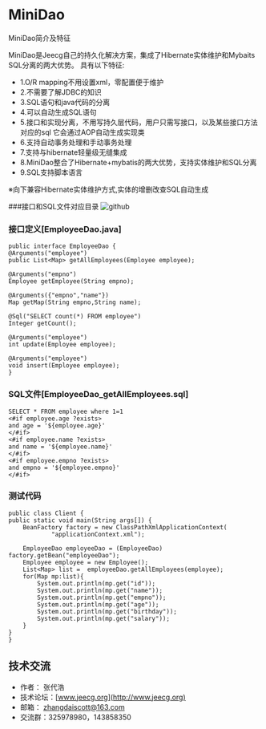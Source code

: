 MiniDao
=======


MiniDao简介及特征

MiniDao是Jeecg自己的持久化解决方案，集成了Hibernate实体维护和Mybaits SQL分离的两大优势。 具有以下特征:

* 1.O/R mapping不用设置xml，零配置便于维护
* 2.不需要了解JDBC的知识
* 3.SQL语句和java代码的分离
* 4.可以自动生成SQL语句
* 5.接口和实现分离，不用写持久层代码，用户只需写接口，以及某些接口方法对应的sql 它会通过AOP自动生成实现类
* 6.支持自动事务处理和手动事务处理
* 7.支持与hibernate轻量级无缝集成
* 8.MiniDao整合了Hibernate+mybatis的两大优势，支持实体维护和SQL分离
* 9.SQL支持脚本语言

※向下兼容Hibernate实体维护方式,实体的增删改查SQL自动生成




###接口和SQL文件对应目录
![github](http://www.jeecg.org/data/attachment/forum/201308/18/224051ey14ehqe000iegja.jpg "minidao")



### 接口定义[EmployeeDao.java]  
    
    public interface EmployeeDao {
    @Arguments("employee")
    public List<Map> getAllEmployees(Employee employee);
    
    @Arguments("empno")
    Employee getEmployee(String empno);
    
    @Arguments({"empno","name"})
    Map getMap(String empno,String name);

    @Sql("SELECT count(*) FROM employee")
    Integer getCount();

    @Arguments("employee")
    int update(Employee employee);

    @Arguments("employee")
    void insert(Employee employee);
    }
    
    
    
### SQL文件[EmployeeDao_getAllEmployees.sql]
    SELECT * FROM employee where 1=1 
    <#if employee.age ?exists>
	and age = '${employee.age}'
    </#if>
    <#if employee.name ?exists>
	and name = '${employee.name}'
    </#if>
    <#if employee.empno ?exists>
	and empno = '${employee.empno}'
    </#if>



### 测试代码
    public class Client {
    public static void main(String args[]) {
		BeanFactory factory = new ClassPathXmlApplicationContext(
				"applicationContext.xml");
     		
		EmployeeDao employeeDao = (EmployeeDao) factory.getBean("employeeDao");
		Employee employee = new Employee();
		List<Map> list =  employeeDao.getAllEmployees(employee);
		for(Map mp:list){
			System.out.println(mp.get("id"));
			System.out.println(mp.get("name"));
			System.out.println(mp.get("empno"));
			System.out.println(mp.get("age"));
			System.out.println(mp.get("birthday"));
			System.out.println(mp.get("salary"));
		}
	}
    }


技术交流
-----------------------------------
* 作者：     张代浩
* 技术论坛：[www.jeecg.org](http://www.jeecg.org)
* 邮箱：  zhangdaiscott@163.com
* 交流群：325978980，143858350
